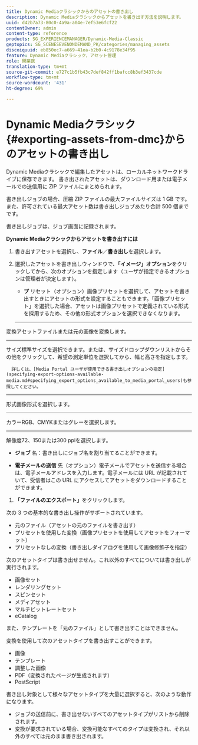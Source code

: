 ```yaml
---
title: Dynamic Mediaクラシックからのアセットの書き出し
description: Dynamic Mediaクラシックからアセットを書き出す方法を説明します。
uuid: d42b7a73-80c0-4a9a-a04e-7ef53e6fcf22
contentOwner: admin
content-type: reference
products: SG_EXPERIENCEMANAGER/Dynamic-Media-Classic
geptopics: SG_SCENESEVENONDEMAND_PK/categories/managing_assets
discoiquuid: eb850ec7-a669-41ea-b2b0-4c9178e34f95
feature: Dynamic Mediaクラシック，アセット管理
role: 開業医
translation-type: tm+mt
source-git-commit: e727c1b5fb43c7def842ff1bafcc8b3ef3437cde
workflow-type: tm+mt
source-wordcount: '431'
ht-degree: 69%

---
```



# Dynamic Mediaクラシック{#exporting-assets-from-dmc}からのアセットの書き出し

Dynamic Mediaクラシックで編集したアセットは、ローカルネットワークドライブに保存できます。 書き出されたアセットは、ダウンロード用または電子メールでの送信用に ZIP ファイルにまとめられます。

書き出しジョブの場合、圧縮 ZIP ファイルの最大ファイルサイズは 1 GB です。また、許可されている最大アセット数は書き出しジョブあたり合計 500 個までです。

書き出しジョブは、ジョブ画面に記録されます。

**Dynamic Mediaクラシックからアセットを書き出すには**

1. 書き出すアセットを選択し、**ファイル**／**書き出し**&#x200B;を選択します。
1. 選択したアセットを書き出しウィンドウで、**「イメージ」オプション**&#x200B;をクリックしてから、次のオプションを指定します（ユーザが指定できるオプションは管理者が決定します）。

   * **プ**
リセット（オプション）画像プリセットを選択して、アセットを書き出すときにアセットの形式を設定することもできます。「画像プリセット」を選択した場合、アセットは画像プリセットで定義されている形式を採用するため、その他の形式オプションを選択できなくなります。

   * ****
変換アセットファイルまたは元の画像を変換します。

   * ****
サイズ標準サイズを選択できます。または、サイズドロップダウンリストからその他をクリックして、希望の測定単位を選択してから、幅と高さを指定します。

      詳しくは、[Media Portal ユーザが使用できる書き出しオプションの指定](specifying-export-options-available-media.md#specifying_export_options_available_to_media_portal_users)も参照してください。

   * ****
形式画像形式を選択します。

   * ****
カラーRGB、CMYKまたはグレーを選択します。

   * ****
解像度72、150または300 ppiを選択します。

   * **ジョブ**
名：書き出しにジョブ名を割り当てることができます。

   * **電子メールの送信**
先（オプション）電子メールでアセットを送信する場合は、電子メールアドレスを入力します。電子メールには URL が記載されていて、受信者はこの URL にアクセスしてアセットをダウンロードすることができます。

1. **「ファイルのエクスポート」**&#x200B;をクリックします。

次の 3 つの基本的な書き出し操作がサポートされています。

* 元のファイル（アセットの元のファイルを書き出す）
* プリセットを使用した変換（画像プリセットを使用してアセットをフォーマット）
* プリセットなしの変換（書き出しダイアログを使用して画像修飾子を指定）

次のアセットタイプは書き出せません。これ以外のすべてについては書き出しが実行されます。

* 画像セット
* レンダリングセット
* スピンセット
* メディアセット
* マルチビットレートセット
* eCatalog

また、テンプレートを「元のファイル」として書き出すことはできません。

変換を使用して次のアセットタイプを書き出すことができます。

* 画像
* テンプレート
* 調整した画像
* PDF（変換されたページが生成されます）
* PostScript

書き出し対象として様々なアセットタイプを大量に選択すると、次のような動作になります。

* ジョブの送信前に、書き出せないすべてのアセットタイプがリストから削除されます。
* 変換が要求されている場合、変換可能なすべてのタイプは変換され、それ以外のすべては元のまま書き出されます。

